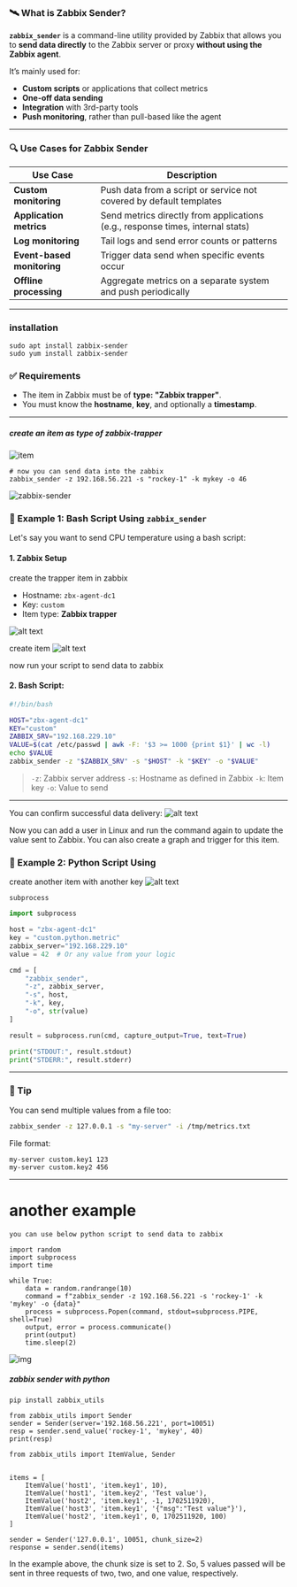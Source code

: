 ### 🛰️ What is **Zabbix Sender**?

**`zabbix_sender`** is a command-line utility provided by Zabbix that allows you to **send data directly** to the Zabbix server or proxy **without using the Zabbix agent**.

It’s mainly used for:

* **Custom scripts** or applications that collect metrics
* **One-off data sending**
* **Integration** with 3rd-party tools
* **Push monitoring**, rather than pull-based like the agent

---

### 🔍 **Use Cases for Zabbix Sender**

| Use Case                   | Description                                                                    |
| -------------------------- | ------------------------------------------------------------------------------ |
| **Custom monitoring**      | Push data from a script or service not covered by default templates            |
| **Application metrics**    | Send metrics directly from applications (e.g., response times, internal stats) |
| **Log monitoring**         | Tail logs and send error counts or patterns                                    |
| **Event-based monitoring** | Trigger data send when specific events occur                                   |
| **Offline processing**     | Aggregate metrics on a separate system and push periodically                   |

---

### installation
```
sudo apt install zabbix-sender
sudo yum install zabbix-sender

```


### ✅ Requirements

* The item in Zabbix must be of **type: "Zabbix trapper"**.
* You must know the **hostname**, **key**, and optionally a **timestamp**.

---

##### create an item as type of zabbix-trapper 
![item](../img/1.png)

```
# now you can send data into the zabbix 
zabbix_sender -z 192.168.56.221 -s "rockey-1" -k mykey -o 46

```
![zabbix-sender](../img/2.png)



### 🧪 Example 1: Bash Script Using `zabbix_sender`

Let's say you want to send CPU temperature using a bash script:


#### 1. Zabbix Setup
create the trapper item in zabbix
* Hostname: `zbx-agent-dc1`
* Key: `custom`
* Item type: **Zabbix trapper**

![alt text](img/1-sender.png)

create item
![alt text](img/2-sender.png)

now run your script to send data to zabbix

#### 2. Bash Script:

```bash
#!/bin/bash

HOST="zbx-agent-dc1"
KEY="custom"
ZABBIX_SRV="192.168.229.10"
VALUE=$(cat /etc/passwd | awk -F: '$3 >= 1000 {print $1}' | wc -l)
echo $VALUE
zabbix_sender -z "$ZABBIX_SRV" -s "$HOST" -k "$KEY" -o "$VALUE"


```

> `-z`: Zabbix server address
> `-s`: Hostname as defined in Zabbix
> `-k`: Item key
> `-o`: Value to send

---

You can confirm successful data delivery:
![alt text](img/3-sender.png)

Now you can add a user in Linux and run the command again to update the value sent to Zabbix. You can also create a graph and trigger for this item.


### 🐍 Example 2: Python Script Using 
create another item with another key
![alt text](img/4-sender.png)

`subprocess`
```python
import subprocess

host = "zbx-agent-dc1"
key = "custom.python.metric"
zabbix_server="192.168.229.10"
value = 42  # Or any value from your logic

cmd = [
    "zabbix_sender",
    "-z", zabbix_server,
    "-s", host,
    "-k", key,
    "-o", str(value)
]

result = subprocess.run(cmd, capture_output=True, text=True)

print("STDOUT:", result.stdout)
print("STDERR:", result.stderr)
```

---




### 🧠 Tip

You can send multiple values from a file too:

```bash
zabbix_sender -z 127.0.0.1 -s "my-server" -i /tmp/metrics.txt
```

File format:

```
my-server custom.key1 123
my-server custom.key2 456
```

---



# another example

`you can use below python script to send data to zabbix`

```
import random
import subprocess
import time

while True:
    data = random.randrange(10)
    command = f"zabbix_sender -z 192.168.56.221 -s 'rockey-1' -k 'mykey' -o {data}"
    process = subprocess.Popen(command, stdout=subprocess.PIPE, shell=True)
    output, error = process.communicate()
    print(output)
    time.sleep(2)

```

![img](../img/3.png)

##### zabbix sender with python

```
pip install zabbix_utils

from zabbix_utils import Sender
sender = Sender(server='192.168.56.221', port=10051)
resp = sender.send_value('rockey-1', 'mykey', 40)
print(resp)

```
```
from zabbix_utils import ItemValue, Sender


items = [
    ItemValue('host1', 'item.key1', 10),
    ItemValue('host1', 'item.key2', 'Test value'),
    ItemValue('host2', 'item.key1', -1, 1702511920),
    ItemValue('host3', 'item.key1', '{"msg":"Test value"}'),
    ItemValue('host2', 'item.key1', 0, 1702511920, 100)
]

sender = Sender('127.0.0.1', 10051, chunk_size=2)
response = sender.send(items)
```
In the example above, the chunk size is set to 2. So, 5 values passed will be sent in three requests of two, two, and one value, respectively.
